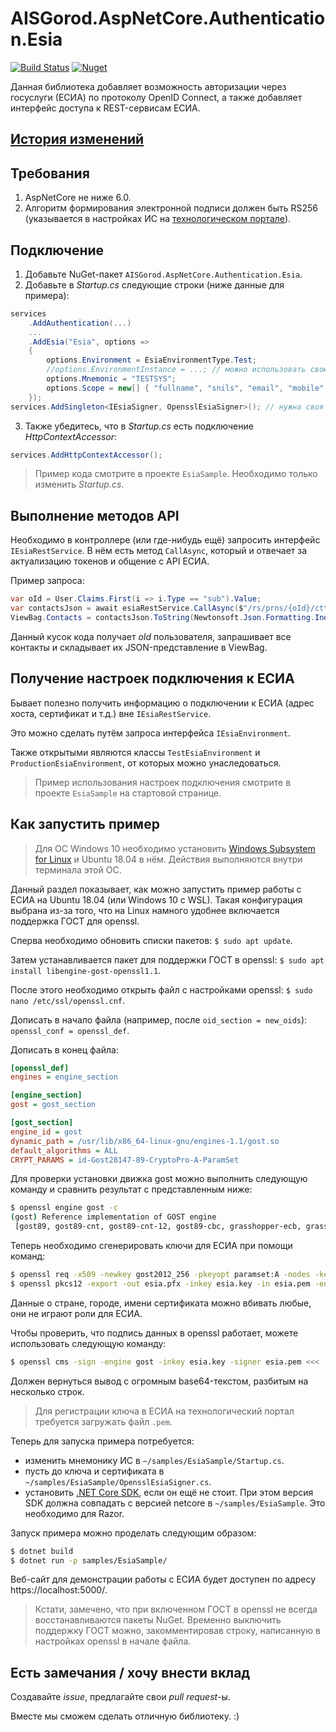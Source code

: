 # AISGorod.AspNetCore.Authentication.Esia

[![Build Status](https://github.com/AISGorod/AISGorod.AspNetCore.Authentication.Esia/actions/workflows/main.yml/badge.svg?branch=main)](https://github.com/AISGorod/AISGorod.AspNetCore.Authentication.Esia/actions/workflows/main.yml)
[![Nuget](https://img.shields.io/nuget/v/AISGorod.AspNetCore.Authentication.Esia)](https://www.nuget.org/packages/AISGorod.AspNetCore.Authentication.Esia/)

Данная библиотека добавляет возможность авторизации через госуслуги (ЕСИА) по протоколу OpenID Connect, а также добавляет интерфейс доступа к REST-сервисам ЕСИА.

## [История изменений](CHANGELOG.md)

## Требования

1. AspNetCore не ниже 6.0.
2. Алгоритм формирования электронной подписи должен быть RS256 (указывается в настройках ИС на [технологическом портале](https://esia.gosuslugi.ru/console/tech/)).

## Подключение

1. Добавьте NuGet-пакет `AISGorod.AspNetCore.Authentication.Esia`.
2. Добавьте в _Startup.cs_ следующие строки (ниже данные для примера):

```csharp
services
    .AddAuthentication(...)
    ...
    .AddEsia("Esia", options =>
    {
        options.Environment = EsiaEnvironmentType.Test;
        //options.EnvironmentInstance = ...; // можно использовать свою реализацию.
        options.Mnemonic = "TESTSYS";
        options.Scope = new[] { "fullname", "snils", "email", "mobile" };
    });
services.AddSingleton<IEsiaSigner, OpensslEsiaSigner>(); // нужна своя реализация подписи запросов от ИС в ЕСИА
```

3. Также убедитесь, что в _Startup.cs_ есть подключение _HttpContextAccessor_:

```csharp
services.AddHttpContextAccessor();
```

> Пример кода смотрите в проекте `EsiaSample`.
> Необходимо только изменить _Startup.cs_.

## Выполнение методов API

Необходимо в контроллере (или где-нибудь ещё) запросить интерфейс `IEsiaRestService`.
В нём есть метод `CallAsync`, который и отвечает за актуализацию токенов и общение с API ЕСИА.

Пример запроса:

```csharp
var oId = User.Claims.First(i => i.Type == "sub").Value;
var contactsJson = await esiaRestService.CallAsync($"/rs/prns/{oId}/ctts?embed=(elements)", HttpMethod.Get);
ViewBag.Contacts = contactsJson.ToString(Newtonsoft.Json.Formatting.Indented);
```

Данный кусок кода получает _oId_ пользователя, запрашивает все контакты и складывает их JSON-представление в ViewBag.

## Получение настроек подключения к ЕСИА

Бывает полезно получить информацию о подключении к ЕСИА (адрес хоста, сертификат и т.д.) вне `IEsiaRestService`.

Это можно сделать путём запроса интерфейса `IEsiaEnvironment`.

Также открытыми являются классы `TestEsiaEnvironment` и `ProductionEsiaEnvironment`, от которых можно унаследоваться.

> Пример использования настроек подключения смотрите в проекте `EsiaSample` на стартовой странице.

## Как запустить пример

> Для ОС Windows 10 необходимо установить [Windows Subsystem for Linux](https://docs.microsoft.com/ru-ru/windows/wsl/install-win10) и Ubuntu 18.04 в нём.
> Действия выполняются внутри терминала этой ОС.

Данный раздел показывает, как можно запустить пример работы с ЕСИА на Ubuntu 18.04 (или Windows 10 c WSL).
Такая конфигурация выбрана из-за того, что на Linux намного удобнее включается поддержка ГОСТ для openssl.

Сперва необходимо обновить списки пакетов: `$ sudo apt update`.

Затем устанавливается пакет для поддержки ГОСТ в openssl: `$ sudo apt install libengine-gost-openssl1.1`.

После этого необходимо открыть файл с настройками openssl: `$ sudo nano /etc/ssl/openssl.cnf`.

Дописать в начало файла (например, после `oid_section = new_oids`): `openssl_conf = openssl_def`.

Дописать в конец файла:

```ini
[openssl_def]
engines = engine_section

[engine_section]
gost = gost_section

[gost_section]
engine_id = gost
dynamic_path = /usr/lib/x86_64-linux-gnu/engines-1.1/gost.so
default_algorithms = ALL
CRYPT_PARAMS = id-Gost28147-89-CryptoPro-A-ParamSet
```

Для проверки установки движка gost можно выполнить следующую команду и сравнить результат с представленным ниже:

```bash
$ openssl engine gost -c
(gost) Reference implementation of GOST engine
 [gost89, gost89-cnt, gost89-cnt-12, gost89-cbc, grasshopper-ecb, grasshopper-cbc, grasshopper-cfb, grasshopper-ofb, grasshopper-ctr, md_gost94, gost-mac, md_gost12_256, md_gost12_512, gost-mac-12, gost2001, gost-mac, gost2012_256, gost2012_512, gost-mac-12]
```

Теперь необходимо сгенерировать ключи для ЕСИА при помощи команд:

```bash
$ openssl req -x509 -newkey gost2012_256 -pkeyopt paramset:A -nodes -keyout esia.key -out esia.pem -days 3650 -engine gost
$ openssl pkcs12 -export -out esia.pfx -inkey esia.key -in esia.pem -engine gost
```

Данные о стране, городе, имени сертификата можно вбивать любые, они не играют роли для ЕСИА.

Чтобы проверить, что подпись данных в openssl работает, можете использовать следующую команду:

```bash
$ openssl cms -sign -engine gost -inkey esia.key -signer esia.pem <<< '123'
```

Должен вернуться вывод с огромным base64-текстом, разбитым на несколько строк.

> Для регистрации ключа в ЕСИА на технологический портал требуется загружать файл `.pem`.

Теперь для запуска примера потребуется:

- изменить мнемонику ИС в `~/samples/EsiaSample/Startup.cs`.
- пусть до ключа и сертификата в `~/samples/EsiaSample/OpensslEsiaSigner.cs`.
- установить [.NET Core SDK](https://docs.microsoft.com/ru-ru/dotnet/core/install/linux-package-manager-ubuntu-1804), если он ещё не стоит.
  При этом версия SDK должна совпадать с версией netcore в `~/samples/EsiaSample`.
  Это необходимо для Razor.

Запуск примера можно проделать следующим образом:

```bash
$ dotnet build
$ dotnet run -p samples/EsiaSample/
```

Веб-сайт для демонстрации работы с ЕСИА будет доступен по адресу https://localhost:5000/.

> Кстати, замечено, что при включенном ГОСТ в openssl не всегда восстанавливаются пакеты NuGet.
> Временно выключить поддержку ГОСТ можно, закомментировав строку, написанную в настройках openssl в начале файла.

## Есть замечания / хочу внести вклад

Создавайте _issue_, предлагайте свои _pull request_-ы.

Вместе мы сможем сделать отличную библиотеку. :)
